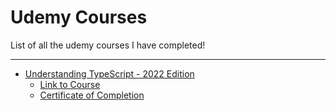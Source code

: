 # Udemy Courses

List of all the udemy courses I have completed!
***

- [Understanding TypeScript - 2022 Edition](https://github.com/rikusstrydom/udemy-courses/tree/master/understanding-typescript)
    - [Link to Course](https://www.udemy.com/course/understanding-typescript/)
    - [Certificate of Completion](https://www.udemy.com/certificate/UC-c4322d6b-aabc-4dc0-b12e-cd24846ee378)
